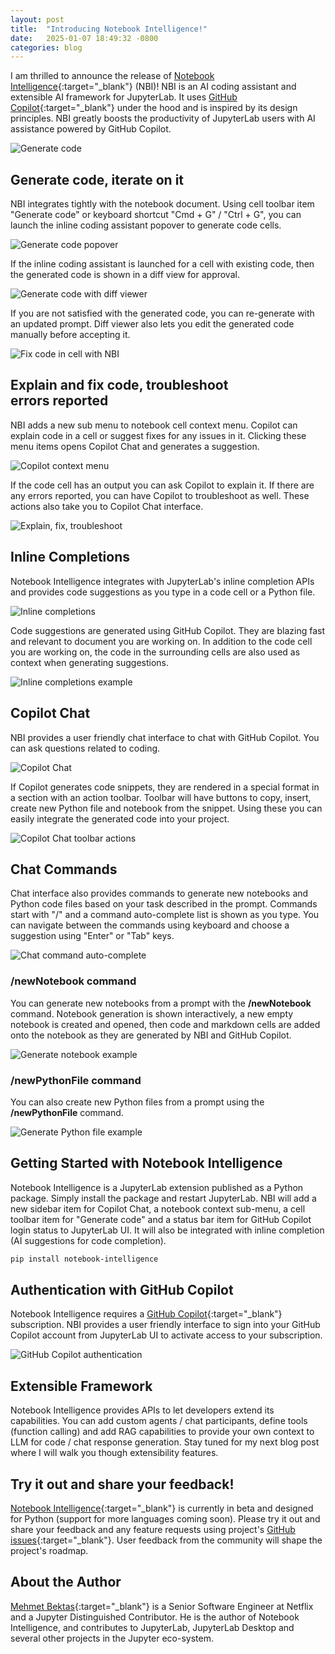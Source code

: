 ```yaml
---
layout: post
title:  "Introducing Notebook Intelligence!"
date:   2025-01-07 18:49:32 -0800
categories: blog
---
```

I am thrilled to announce the release of [Notebook Intelligence](https://github.com/notebook-intelligence/notebook-intelligence){:target="_blank"} (NBI)! NBI is an AI coding assistant and extensible AI framework for JupyterLab. It uses [GitHub Copilot](https://github.com/features/copilot){:target="_blank"} under the hood and is inspired by its design principles. NBI greatly boosts the productivity of JupyterLab users with AI assistance powered by GitHub Copilot.

![Generate code](/notebook-intelligence/assets/images/generate-code.gif)

## Generate code, iterate on it
NBI integrates tightly with the notebook document. Using cell toolbar item "Generate code" or keyboard shortcut "Cmd + G" / "Ctrl + G", you can launch the inline coding assistant popover to generate code cells.

![Generate code popover](/notebook-intelligence/assets/images/generate-code-popover.png)

If the inline coding assistant is launched for a cell with existing code, then the generated code is shown in a diff view for approval.

![Generate code with diff viewer](/notebook-intelligence/assets/images/generate-code4-cropped.png)

If you are not satisfied with the generated code, you can re-generate with an updated prompt. Diff viewer also lets you edit the generated code manually before accepting it.

![Fix code in cell with NBI](/notebook-intelligence/assets/images/fix-diff.gif)

## Explain and fix code, troubleshoot errors reported

NBI adds a new sub menu to notebook cell context menu. Copilot can explain code in a cell or suggest fixes for any issues in it. Clicking these menu items opens Copilot Chat and generates a suggestion.

![Copilot context menu](/notebook-intelligence/assets/images/copilot-context-menu.png)

If the code cell has an output you can ask Copilot to explain it. If there are any errors reported, you can have Copilot to troubleshoot as well. These actions also take you to Copilot Chat interface.

![Explain, fix, troubleshoot](/notebook-intelligence/assets/images/explain-fix-troubleshoot.gif)

## Inline Completions

Notebook Intelligence integrates with JupyterLab's inline completion APIs and provides code suggestions as you type in a code cell or a Python file.

![Inline completions](/notebook-intelligence/assets/images/inline-completion.png)

Code suggestions are generated using GitHub Copilot. They are blazing fast and relevant to document you are working on. In addition to the code cell you are working on, the code in the surrounding cells are also used as context when generating suggestions.

![Inline completions example](/notebook-intelligence/assets/images/inline-completions.gif)

## Copilot Chat

NBI provides a user friendly chat interface to chat with GitHub Copilot. You can ask questions related to coding.

![Copilot Chat](/notebook-intelligence/assets/images/copilot-chat.gif)

If Copilot generates code snippets, they are rendered in a special format in a section with an action toolbar. Toolbar will have buttons to copy, insert, create new Python file and notebook from the snippet. Using these you can easily integrate the generated code into your project.

![Copilot Chat toolbar actions](/notebook-intelligence/assets/images/copilot-chat-toolbar.gif)

## Chat Commands

Chat interface also provides commands to generate new notebooks and Python code files based on your task described in the prompt. Commands start with "/" and a command auto-complete list is shown as you type. You can navigate between the commands using keyboard and choose a suggestion using "Enter" or "Tab" keys.

![Chat command auto-complete](/notebook-intelligence/assets/images/copilot-chat.png)

### /newNotebook command

You can generate new notebooks from a prompt with the **/newNotebook** command. Notebook generation is shown interactively, a new empty notebook is created and opened, then code and markdown cells are added onto the notebook as they are generated by NBI and GitHub Copilot.

![Generate notebook example](/notebook-intelligence/assets/images/new-notebook.gif)

### /newPythonFile command

You can also create new Python files from a prompt using the **/newPythonFile** command.

![Generate Python file example](/notebook-intelligence/assets/images/new-python-file.gif)

## Getting Started with Notebook Intelligence

Notebook Intelligence is a JupyterLab extension published as a Python package. Simply install the package and restart JupyterLab. NBI will add a new sidebar item for Copilot Chat, a notebook context sub-menu, a cell toolbar item for "Generate code" and a status bar item for GitHub Copilot login status to JupyterLab UI. It will also be integrated with inline completion (AI suggestions for code completion).

```bash
pip install notebook-intelligence
```

## Authentication with GitHub Copilot

Notebook Intelligence requires a [GitHub Copilot](https://github.com/features/copilot){:target="_blank"} subscription. NBI provides a user friendly interface to sign into your GitHub Copilot account from JupyterLab UI to activate access to your subscription.

![GitHub Copilot authentication](/notebook-intelligence/assets/images/github-auth.gif)

## Extensible Framework

Notebook Intelligence provides APIs to let developers extend its capabilities. You can add custom agents / chat participants, define tools (function calling) and add RAG capabilities to provide your own context to LLM for code / chat response generation. Stay tuned for my next blog post where I will walk you though extensibility features.

## Try it out and share your feedback!

[Notebook Intelligence](https://github.com/notebook-intelligence/notebook-intelligence){:target="_blank"} is currently in beta and designed for Python (support for more languages coming soon). Please try it out and share your feedback and any feature requests using project's [GitHub issues](https://github.com/notebook-intelligence/notebook-intelligence/issues){:target="_blank"}. User feedback from the community will shape the project's roadmap.

## About the Author

[Mehmet Bektas](https://www.linkedin.com/in/mehmet-bektas){:target="_blank"} is a Senior Software Engineer at Netflix and a Jupyter Distinguished Contributor. He is the author of Notebook Intelligence, and contributes to JupyterLab, JupyterLab Desktop and several other projects in the Jupyter eco-system.
